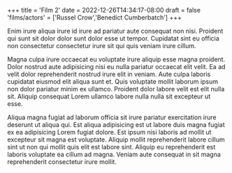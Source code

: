+++
title = 'Film 2'
date = 2022-12-26T14:34:17-08:00
draft = false
'films/actors' = ['Russel Crow','Benedict Cumberbatch']
+++

Enim irure aliqua irure id irure ad pariatur aute consequat non nisi. Proident qui sunt sit dolor dolor sunt dolor esse ut tempor. Cupidatat sint eu officia non consectetur consectetur irure sit qui quis veniam irure cillum.

Magna culpa irure occaecat eu voluptate irure aliquip esse magna proident. Dolor nostrud aute adipisicing nisi eu nulla pariatur occaecat elit velit. Ea ad velit dolor reprehenderit nostrud irure elit in veniam. Aute culpa laboris cupidatat eiusmod elit aliqua sunt et. Quis voluptate mollit laborum ipsum non dolor pariatur minim ex ullamco. Proident dolor labore velit est elit nulla sit. Aliquip consequat Lorem ullamco labore nulla nulla sit excepteur ut esse.

Aliqua magna fugiat ad laborum officia sit irure pariatur exercitation irure deserunt ut aliqua qui. Est aliqua adipisicing est ut labore duis magna fugiat ex ea adipisicing Lorem fugiat dolore. Est ipsum nisi laboris ad mollit ut excepteur sit magna est voluptate. Aliquip mollit reprehenderit labore cillum sint ut non qui mollit quis elit est labore sint. Aliquip eu reprehenderit est laboris voluptate ea cillum ad magna. Veniam aute consequat in sit magna reprehenderit consectetur irure mollit.
